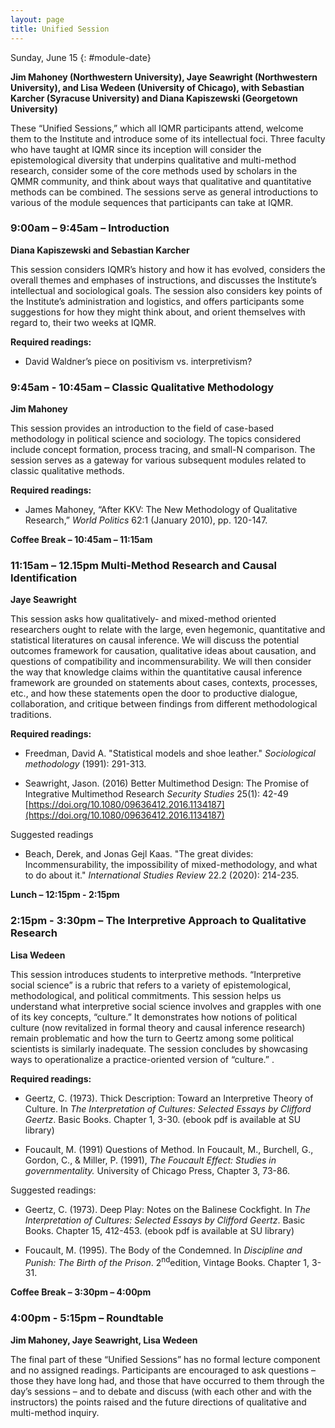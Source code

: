 ```yaml
---
layout: page
title: Unified Session
---
```


Sunday, June 15
{: #module-date}


**Jim Mahoney (Northwestern University), Jaye Seawright (Northwestern University), and Lisa Wedeen (University of Chicago), with Sebastian Karcher (Syracuse University) and Diana Kapiszewski (Georgetown University)**

These “Unified Sessions,” which all IQMR participants attend, welcome them to the Institute and introduce some of its intellectual foci. Three faculty who have taught at IQMR since its inception will consider the epistemological diversity that underpins qualitative and multi-method research, consider some of the core methods used by scholars in the QMMR community, and think about ways that qualitative and quantitative methods can be combined. The sessions serve as general introductions to various of the module sequences that participants can take at IQMR.

### 9:00am – 9:45am – Introduction 

**Diana Kapiszewski and Sebastian Karcher**

This session considers IQMR’s history and how it has evolved, considers the overall themes and emphases of instructions, and discusses the Institute’s intellectual and sociological goals. The session also considers key points of the Institute’s administration and logistics, and offers participants some suggestions for how they might think about, and orient themselves with regard to, their two weeks at IQMR.

**Required readings:**

  - David Waldner’s piece on positivism vs. interpretivism?

### 9:45am - 10:45am – Classic Qualitative Methodology

**Jim Mahoney**

This session provides an introduction to the field of case-based methodology in political science and sociology. The topics considered include concept formation, process tracing, and small-N comparison. The session serves as a gateway for various subsequent modules related to classic qualitative methods.

**Required readings:**

  - James Mahoney, “After KKV: The New Methodology of Qualitative Research,” *World Politics* 62:1 (January 2010), pp. 120-147.

**Coffee Break – 10:45am – 11:15am**

### 11:15am – 12.15pm Multi-Method Research and Causal Identification 

**Jaye Seawright**

This session asks how qualitatively- and mixed-method oriented researchers ought to relate with the large, even hegemonic, quantitative and statistical literatures on causal inference. We will discuss the potential outcomes framework for causation, qualitative ideas about causation, and questions of compatibility and incommensurability. We will then consider the way that knowledge claims within the quantitative causal inference framework are grounded on statements about cases, contexts, processes, etc., and how these statements open the door to productive dialogue, collaboration, and critique between findings from different methodological traditions.

**Required readings:**

  - Freedman, David A. "Statistical models and shoe leather." *Sociological methodology* (1991): 291-313.

  - Seawright, Jason. (2016) Better Multimethod Design: The Promise of Integrative Multimethod Research *Security Studies* 25(1): 42-49 [https://doi.org/10.1080/09636412.2016.1134187](https://doi.org/10.1080/09636412.2016.1134187)

Suggested readings

  - Beach, Derek, and Jonas Gejl Kaas. "The great divides: Incommensurability, the impossibility of mixed-methodology, and what to do about it." *International Studies Review* 22.2 (2020): 214-235.

**Lunch – 12:15pm - 2:15pm**

### 2:15pm - 3:30pm – The Interpretive Approach to Qualitative Research 

**Lisa Wedeen**

This session introduces students to interpretive methods. “Interpretive social science” is a rubric that refers to a variety of epistemological, methodological, and political commitments. This session helps us understand what interpretive social science involves and grapples with one of its key concepts, “culture.” It demonstrates how notions of political culture (now revitalized in formal theory and causal inference research) remain problematic and how the turn to Geertz among some political scientists is similarly inadequate. The session concludes by showcasing ways to operationalize a practice-oriented version of “culture.” .

**Required readings:**

  - Geertz, C. (1973). Thick Description: Toward an Interpretive Theory of Culture. In *The Interpretation of Cultures: Selected Essays by Clifford Geertz*. Basic Books. Chapter 1, 3-30. (ebook pdf is available at SU library)

  - Foucault, M. (1991) Questions of Method. In Foucault, M., Burchell, G., Gordon, C., & Miller, P. (1991), *The Foucault Effect: Studies in governmentality.* University of Chicago Press, Chapter 3, 73-86.

Suggested readings:

  - Geertz, C. (1973). Deep Play: Notes on the Balinese Cockfight. In *The Interpretation of Cultures: Selected Essays by Clifford Geertz*. Basic Books. Chapter 15, 412-453. (ebook pdf is available at SU library)

  - Foucault, M. (1995). The Body of the Condemned. In *Discipline and Punish: The Birth of the Prison*. 2<sup>nd</sup>edition, Vintage Books. Chapter 1, 3-31.

**Coffee Break – 3:30pm – 4:00pm**

### 4:00pm - 5:15pm – Roundtable

**Jim Mahoney, Jaye Seawright, Lisa Wedeen**

The final part of these “Unified Sessions” has no formal lecture component and no assigned readings. Participants are encouraged to ask questions – those they have long had, and those that have occurred to them through the day’s sessions – and to debate and discuss (with each other and with the instructors) the points raised and the future directions of qualitative and multi-method inquiry.
